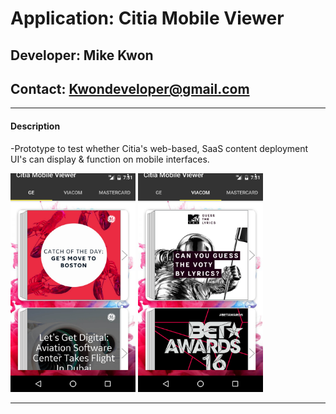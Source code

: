 # **Application: Citia Mobile Viewer**
## **Developer: Mike Kwon**
## **Contact: Kwondeveloper@gmail.com**

---

#### Description

-Prototype to test whether Citia's web-based, SaaS content deployment UI's can display & function on mobile interfaces.

<img src="screenshots/Screenshot_20160827-193131.png" width="200" height="350">
<img src="screenshots/Screenshot_20160827-193153.png" width="200" height="350">

---